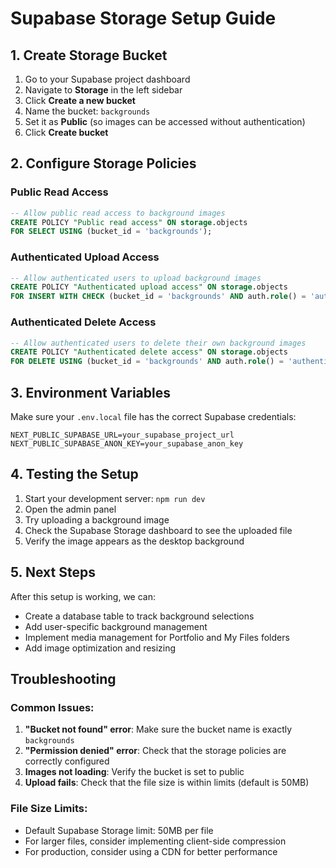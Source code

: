 # Supabase Storage Setup Guide

## 1. Create Storage Bucket

1. Go to your Supabase project dashboard
2. Navigate to **Storage** in the left sidebar
3. Click **Create a new bucket**
4. Name the bucket: `backgrounds`
5. Set it as **Public** (so images can be accessed without authentication)
6. Click **Create bucket**

## 2. Configure Storage Policies

### Public Read Access

```sql
-- Allow public read access to background images
CREATE POLICY "Public read access" ON storage.objects
FOR SELECT USING (bucket_id = 'backgrounds');
```

### Authenticated Upload Access

```sql
-- Allow authenticated users to upload background images
CREATE POLICY "Authenticated upload access" ON storage.objects
FOR INSERT WITH CHECK (bucket_id = 'backgrounds' AND auth.role() = 'authenticated');
```

### Authenticated Delete Access

```sql
-- Allow authenticated users to delete their own background images
CREATE POLICY "Authenticated delete access" ON storage.objects
FOR DELETE USING (bucket_id = 'backgrounds' AND auth.role() = 'authenticated');
```

## 3. Environment Variables

Make sure your `.env.local` file has the correct Supabase credentials:

```env
NEXT_PUBLIC_SUPABASE_URL=your_supabase_project_url
NEXT_PUBLIC_SUPABASE_ANON_KEY=your_supabase_anon_key
```

## 4. Testing the Setup

1. Start your development server: `npm run dev`
2. Open the admin panel
3. Try uploading a background image
4. Check the Supabase Storage dashboard to see the uploaded file
5. Verify the image appears as the desktop background

## 5. Next Steps

After this setup is working, we can:

-   Create a database table to track background selections
-   Add user-specific background management
-   Implement media management for Portfolio and My Files folders
-   Add image optimization and resizing

## Troubleshooting

### Common Issues:

1. **"Bucket not found" error**: Make sure the bucket name is exactly `backgrounds`
2. **"Permission denied" error**: Check that the storage policies are correctly configured
3. **Images not loading**: Verify the bucket is set to public
4. **Upload fails**: Check that the file size is within limits (default is 50MB)

### File Size Limits:

-   Default Supabase Storage limit: 50MB per file
-   For larger files, consider implementing client-side compression
-   For production, consider using a CDN for better performance
